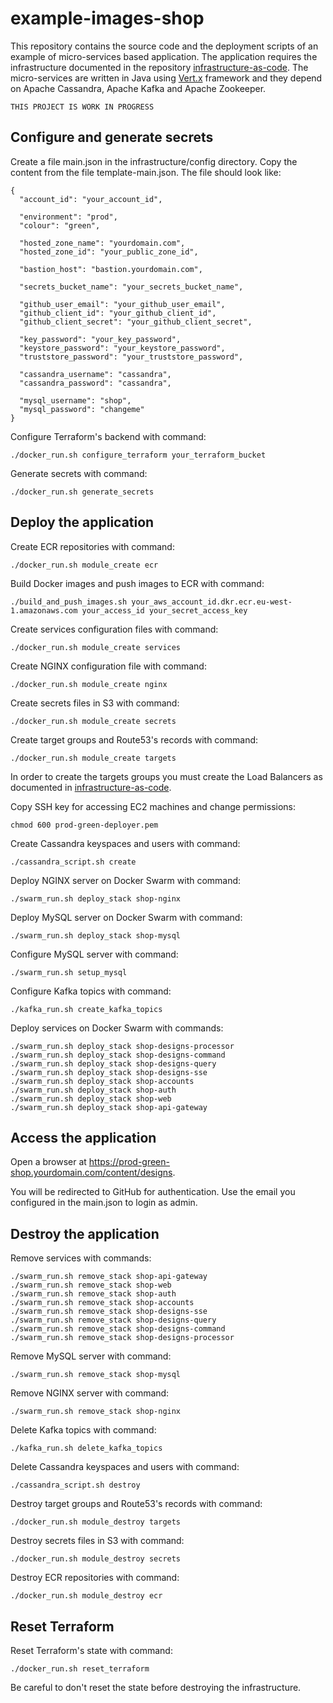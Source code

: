 # example-images-shop

This repository contains the source code and the deployment scripts of an example of micro-services based application. The application requires the infrastructure documented in the repository [infrastructure-as-code](https://github.com/nextbreakpoint/infrastructure-as-code). The micro-services are written in Java using [Vert.x](https://vertx.io) framework and they depend on Apache Cassandra, Apache Kafka and Apache Zookeeper.

    THIS PROJECT IS WORK IN PROGRESS

## Configure and generate secrets

Create a file main.json in the infrastructure/config directory. Copy the content from the file template-main.json. The file should look like:

    {
      "account_id": "your_account_id",

      "environment": "prod",
      "colour": "green",

      "hosted_zone_name": "yourdomain.com",
      "hosted_zone_id": "your_public_zone_id",

      "bastion_host": "bastion.yourdomain.com",

      "secrets_bucket_name": "your_secrets_bucket_name",

      "github_user_email": "your_github_user_email",
      "github_client_id": "your_github_client_id",
      "github_client_secret": "your_github_client_secret",

      "key_password": "your_key_password",
      "keystore_password": "your_keystore_password",
      "truststore_password": "your_truststore_password",

      "cassandra_username": "cassandra",
      "cassandra_password": "cassandra",

      "mysql_username": "shop",
      "mysql_password": "changeme"
    }

Configure Terraform's backend with command:

    ./docker_run.sh configure_terraform your_terraform_bucket

Generate secrets with command:

    ./docker_run.sh generate_secrets

## Deploy the application

Create ECR repositories with command:

    ./docker_run.sh module_create ecr

Build Docker images and push images to ECR with command:

    ./build_and_push_images.sh your_aws_account_id.dkr.ecr.eu-west-1.amazonaws.com your_access_id your_secret_access_key

Create services configuration files with command:

    ./docker_run.sh module_create services

Create NGINX configuration file with command:

    ./docker_run.sh module_create nginx

Create secrets files in S3 with command:

    ./docker_run.sh module_create secrets

Create target groups and Route53's records with command:

    ./docker_run.sh module_create targets

In order to create the targets groups you must create the Load Balancers as documented in [infrastructure-as-code](https://github.com/nextbreakpoint/infrastructure-as-code).

Copy SSH key for accessing EC2 machines and change permissions:

    chmod 600 prod-green-deployer.pem

Create Cassandra keyspaces and users with command:

    ./cassandra_script.sh create

Deploy NGINX server on Docker Swarm with command:

    ./swarm_run.sh deploy_stack shop-nginx

Deploy MySQL server on Docker Swarm with command:

    ./swarm_run.sh deploy_stack shop-mysql

Configure MySQL server with command:

    ./swarm_run.sh setup_mysql

Configure Kafka topics with command:

    ./kafka_run.sh create_kafka_topics

Deploy services on Docker Swarm with commands:

    ./swarm_run.sh deploy_stack shop-designs-processor
    ./swarm_run.sh deploy_stack shop-designs-command
    ./swarm_run.sh deploy_stack shop-designs-query
    ./swarm_run.sh deploy_stack shop-designs-sse
    ./swarm_run.sh deploy_stack shop-accounts
    ./swarm_run.sh deploy_stack shop-auth
    ./swarm_run.sh deploy_stack shop-web
    ./swarm_run.sh deploy_stack shop-api-gateway

## Access the application

Open a browser at https://prod-green-shop.yourdomain.com/content/designs.

You will be redirected to GitHub for authentication. Use the email you configured in the main.json to login as admin.

## Destroy the application

Remove services with commands:

    ./swarm_run.sh remove_stack shop-api-gateway
    ./swarm_run.sh remove_stack shop-web
    ./swarm_run.sh remove_stack shop-auth
    ./swarm_run.sh remove_stack shop-accounts
    ./swarm_run.sh remove_stack shop-designs-sse
    ./swarm_run.sh remove_stack shop-designs-query
    ./swarm_run.sh remove_stack shop-designs-command
    ./swarm_run.sh remove_stack shop-designs-processor

Remove MySQL server with command:

    ./swarm_run.sh remove_stack shop-mysql

Remove NGINX server with command:

    ./swarm_run.sh remove_stack shop-nginx

Delete Kafka topics with command:

    ./kafka_run.sh delete_kafka_topics

Delete Cassandra keyspaces and users with command:

    ./cassandra_script.sh destroy

Destroy target groups and Route53's records with command:

    ./docker_run.sh module_destroy targets

Destroy secrets files in S3 with command:

    ./docker_run.sh module_destroy secrets

Destroy ECR repositories with command:

    ./docker_run.sh module_destroy ecr

## Reset Terraform

Reset Terraform's state with command:

    ./docker_run.sh reset_terraform

Be careful to don't reset the state before destroying the infrastructure.
